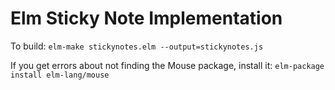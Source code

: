 # Elm Sticky Note Implementation

To build:
`elm-make stickynotes.elm --output=stickynotes.js`

If you get errors about not finding the Mouse package, install it:
`elm-package install elm-lang/mouse`


